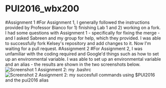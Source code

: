 # PUI2016_wbx200
#Assignment 1
#For Assignment 1, I generally followed the instructions provided by Professor Bianco for 1) finishing Lab 1 and 2) working on a fork.  I had some questions with Assignment 1 - specifically for fixing the merge - and I asked Sabreen and my group for help, which they provided.  I was able to successfully fork Kelsey's repository and add changes to it.  Now I'm waiting for a pull request.
#Assignment 2
#For Assignment 2, I was unfamiliar with the coding required and Google'd things such as how to set up an environmental variable.  I was able to set up an environmental variable and an alias - the results are shown in the two screenshots below.
![Screenshot 1 Assignment 2: my .bashrc](https://github.com/wbx200/PUI2016_wbx200/blob/master/HW1_wbx200/HW1.1.PNG)
![Screenshot 2 Assignment 2: my succesfull commands using $PUI2016 and the pui2016 alias](https://github.com/wbx200/PUI2016_wbx200/blob/master/HW1_wbx200/HW1.2.PNG)
